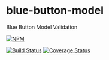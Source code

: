 blue-button-model
=================

Blue Button Model Validation

[![NPM](https://nodei.co/npm/blue-button-model.png)](https://nodei.co/npm/blue-button-model/)

[![Build Status](https://travis-ci.org/amida-tech/blue-button-model.svg)](https://travis-ci.org/amida-tech/blue-button-model)
[![Coverage Status](https://coveralls.io/repos/amida-tech/blue-button-model/badge.png)](https://coveralls.io/r/amida-tech/blue-button-model)
